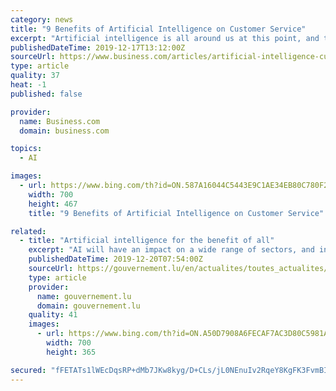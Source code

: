 ```yaml
---
category: news
title: "9 Benefits of Artificial Intelligence on Customer Service"
excerpt: "Artificial intelligence is all around us at this point, and the benefits of the technology are only just starting to become obvious. Many companies have successfully integrated AI into their own work in various ways, and one of the fields that have benefitted from this the most is customer service. There are many ways to provide a better ..."
publishedDateTime: 2019-12-17T13:12:00Z
sourceUrl: https://www.business.com/articles/artificial-intelligence-customer-service/
type: article
quality: 37
heat: -1
published: false

provider:
  name: Business.com
  domain: business.com

topics:
  - AI

images:
  - url: https://www.bing.com/th?id=ON.587A16044C5443E9C1AE34EB80C780F2
    width: 700
    height: 467
    title: "9 Benefits of Artificial Intelligence on Customer Service"

related:
  - title: "Artificial intelligence for the benefit of all"
    excerpt: "AI will have an impact on a wide range of sectors, and individuals can benefit from it through assisted living, decision-making, health care, mobility and much more. If artificial intelligence is used to treat the huge amount of mobility data that is collected every day, for example, it can help make travel safer, support traffic management and ..."
    publishedDateTime: 2019-12-20T07:54:00Z
    sourceUrl: https://gouvernement.lu/en/actualites/toutes_actualites/interviews/2019/12-decembre/20-bettel-happen.html
    type: article
    provider:
      name: gouvernement.lu
      domain: gouvernement.lu
    quality: 41
    images:
      - url: https://www.bing.com/th?id=ON.A50D7908A6FECAF7AC3D80C5981AF00D
        width: 700
        height: 365

secured: "fFETATs1lWEcDqsRP+dMb7JKw8kyg/D+CLs/jL0NEnuIv2RqeY8KgFK3FvmBIEHC9ofoiGYOGWZwXTO0v6wvuhffG+gx0PJEywp1ebVDyyt3yxbuC4DR5ltOODMyDyHBFAsN4SZRpynPwTz1lxbz3GW8VoNgidibLaLDyGsIflAgVU39zWA7JjNEYspz4IfpLYaXNjQaJHc38/dRjuyJjkXr0t1aU/1Qp0gd1kUXQuPq0aETlovew27zYYZJFNyLht6krJY/nVcdK3SRXU542A==;GR6hb1ocA4BlWQ0uxiTciQ=="
---
```



